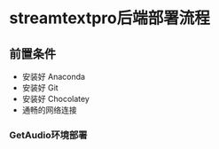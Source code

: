 # streamtextpro后端部署流程 
## 前置条件
- 安装好 Anaconda
- 安装好 Git
- 安装好 Chocolatey
- 通畅的网络连接
### GetAudio环境部署

